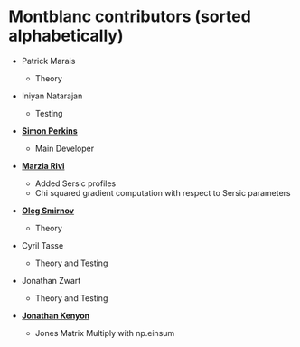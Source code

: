 Montblanc contributors (sorted alphabetically)
==============================================

* Patrick Marais

  * Theory

* Iniyan Natarajan

  * Testing

* **[Simon Perkins](http://github.com/sjperkins)**

  * Main Developer

* **[Marzia Rivi](http://github.com/marziarivi)**
 
  * Added Sersic profiles
  * Chi squared gradient computation with respect to Sersic parameters

* **[Oleg Smirnov](https://github.com/o-smirnov)**

  * Theory
  
* Cyril Tasse

  * Theory and Testing
  
* Jonathan Zwart

  * Theory and Testing

* **[Jonathan Kenyon](https://github.com/JSKenyon)**
  
  * Jones Matrix Multiply with np.einsum
